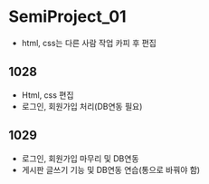 # SemiProject_01

- html, css는 다른 사람 작업 카피 후 편집



## 1028

- Html, css 편집
- 로그인, 회원가입 처리(DB연동 필요)

## 1029

- 로그인, 회원가입 마무리 및 DB연동
- 게시판 글쓰기 기능 및 DB연동 연습(통으로 바꿔야 함)

